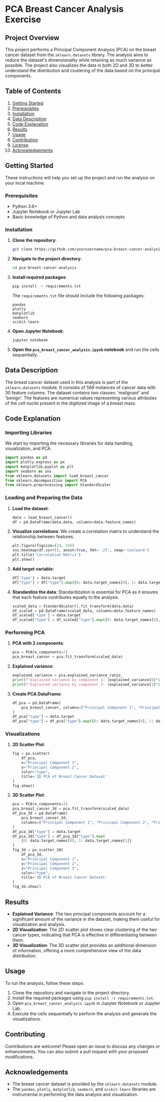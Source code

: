 # PCA Breast Cancer Analysis Exercise

## Project Overview

This project performs a Principal Component Analysis (PCA) on the breast cancer dataset from the `sklearn.datasets` library. The analysis aims to reduce the dataset's dimensionality while retaining as much variance as possible. The project also visualizes the data in both 2D and 3D to better understand the distribution and clustering of the data based on the principal components.

## Table of Contents

1. [Getting Started](#getting-started)
2. [Prerequisites](#prerequisites)
3. [Installation](#installation)
4. [Data Description](#data-description)
5. [Code Explanation](#code-explanation)
6. [Results](#results)
7. [Usage](#usage)
8. [Contributing](#contributing)
9. [License](#license)
10. [Acknowledgements](#acknowledgements)

## Getting Started

These instructions will help you set up the project and run the analysis on your local machine.

### Prerequisites

- Python 3.6+
- Jupyter Notebook or Jupyter Lab
- Basic knowledge of Python and data analysis concepts

### Installation

1. **Clone the repository**:
   ```bash
   git clone https://github.com/yourusername/pca-breast-cancer-analysis.git
   ```
2. **Navigate to the project directory**:
   ```bash
   cd pca-breast-cancer-analysis
   ```
3. **Install required packages**:
   ```bash
   pip install -r requirements.txt
   ```

   The `requirements.txt` file should include the following packages:
   ```text
   pandas
   plotly
   matplotlib
   seaborn
   scikit-learn
   ```

4. **Open Jupyter Notebook**:
   ```bash
   jupyter notebook
   ```

5. **Open the `pca_breast_cancer_analysis.ipynb` notebook** and run the cells sequentially.

## Data Description

The breast cancer dataset used in this analysis is part of the `sklearn.datasets` module. It consists of 569 instances of cancer data with 30 feature columns. The dataset contains two classes: 'malignant' and 'benign'. The features are numerical values representing various attributes of the cell nuclei present in the digitized image of a breast mass.

## Code Explanation

### Importing Libraries

We start by importing the necessary libraries for data handling, visualization, and PCA.

```python
import pandas as pd
import plotly.express as px
import matplotlib.pyplot as plt
import seaborn as sns
from sklearn.datasets import load_breast_cancer
from sklearn.decomposition import PCA
from sklearn.preprocessing import StandardScaler
```

### Loading and Preparing the Data

1. **Load the dataset**:
   ```python
   data = load_breast_cancer()
   df = pd.DataFrame(data.data, columns=data.feature_names)
   ```

2. **Visualize correlations**:
   We create a correlation matrix to understand the relationship between features.
   ```python
   plt.figure(figsize=(24, 24))
   sns.heatmap(df.corr(), annot=True, fmt='.2f', cmap='coolwarm')
   plt.title('Correlation Matrix')
   plt.show()
   ```

3. **Add target variable**:
   ```python
   df['type'] = data.target
   df["type"] = df["type"].map({0: data.target_names[0], 1: data.target_names[1]})
   ```

4. **Standardize the data**:
   Standardization is essential for PCA as it ensures that each feature contributes equally to the analysis.
   ```python
   scaled_data = StandardScaler().fit_transform(data.data)
   df_scaled = pd.DataFrame(scaled_data, columns=data.feature_names)
   df_scaled['type'] = data.target
   df_scaled["type"] = df_scaled["type"].map({0: data.target_names[0], 1: data.target_names[1]})
   ```

### Performing PCA

1. **PCA with 2 components**:
   ```python
   pca = PCA(n_components=2)
   pca_breast_cancer = pca.fit_transform(scaled_data)
   ```

2. **Explained variance**:
   ```python
   explained_variance = pca.explained_variance_ratio_
   print(f'Explained variance by component 1: {explained_variance[0]*100:.2f}%')
   print(f'Explained variance by component 2: {explained_variance[1]*100:.2f}%')
   ```

3. **Create PCA DataFrame**:
   ```python
   df_pca = pd.DataFrame(
       pca_breast_cancer, columns=["Principal Component 1", "Principal Component 2"]
   )
   df_pca["type"] = data.target
   df_pca["type"] = df_pca["type"].map({0: data.target_names[0], 1: data.target_names[1]})
   ```

### Visualizations

1. **2D Scatter Plot**:
   ```python
   fig = px.scatter(
       df_pca,
       x="Principal Component 1",
       y="Principal Component 2",
       color="type",
       title='2D PCA of Breast Cancer Dataset'
   )
   fig.show()
   ```

2. **3D Scatter Plot**:
   ```python
   pca = PCA(n_components=3)
   pca_breast_cancer_3d = pca.fit_transform(scaled_data)
   df_pca_3d = pd.DataFrame(
       pca_breast_cancer_3d, 
       columns=["Principal Component 1", "Principal Component 2", "Principal Component 3"]
   )
   df_pca_3d["type"] = data.target
   df_pca_3d["type"] = df_pca_3d["type"].map(
       {0: data.target_names[0], 1: data.target_names[1]}
   )
   fig_3d = px.scatter_3d(
       df_pca_3d,
       x="Principal Component 1",
       y="Principal Component 2",
       z="Principal Component 3",
       color="type",
       title='3D PCA of Breast Cancer Dataset'
   )
   fig_3d.show()
   ```

## Results

- **Explained Variance**: The two principal components account for a significant amount of the variance in the dataset, making them useful for visualization and analysis.
- **2D Visualization**: The 2D scatter plot shows clear clustering of the two cancer types, indicating that PCA is effective in differentiating between them.
- **3D Visualization**: The 3D scatter plot provides an additional dimension of information, offering a more comprehensive view of the data distribution.

## Usage

To run the analysis, follow these steps:

1. Clone the repository and navigate to the project directory.
2. Install the required packages using `pip install -r requirements.txt`.
3. Open `pca_breast_cancer_analysis.ipynb` in Jupyter Notebook or Jupyter Lab.
4. Execute the cells sequentially to perform the analysis and generate the visualizations.

## Contributing

Contributions are welcome! Please open an issue to discuss any changes or enhancements. You can also submit a pull request with your proposed modifications.

## Acknowledgements

- The breast cancer dataset is provided by the `sklearn.datasets` module.
- The `pandas`, `plotly`, `matplotlib`, `seaborn`, and `scikit-learn` libraries are instrumental in performing the data analysis and visualization.
